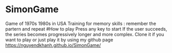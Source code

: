 # SimonGame
Game of 1970s 1980s in USA 
Training for memory skills : remember the partern and repeat 
#How to play 
Press any key to start 
If the user succeeds, the series becomes progressively longer and more complex.
Clone it if you want to play or just play it by using my github page 
https://nguyendkhanh.github.io/SimonGame/
